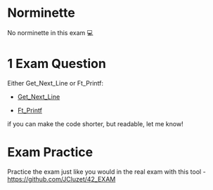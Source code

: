 # Norminette

No norminette in this exam 💻

# 1 Exam Question

Either Get_Next_Line or Ft_Printf:

- [Get_Next_Line](https://github.com/pasqualerossi/42-School-Exam-Rank-03/tree/main/get_next_line) 

- [Ft_Printf](https://github.com/pasqualerossi/42-School-Exam-Rank-03/tree/main/ft_printf) 

if you can make the code shorter, but readable, let me know!

# Exam Practice

Practice the exam just like you would in the real exam with this tool - https://github.com/JCluzet/42_EXAM
